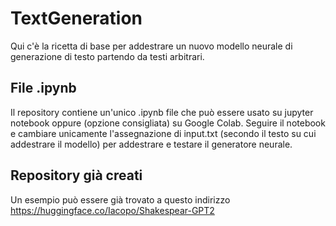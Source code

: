 # TextGeneration
Qui c'è la ricetta di base per addestrare un nuovo modello neurale di generazione di testo partendo da testi arbitrari.

## File .ipynb
Il repository contiene un'unico .ipynb file che può essere usato su jupyter notebook oppure (opzione consigliata) su Google Colab.
Seguire il notebook e cambiare unicamente l'assegnazione di input.txt (secondo il testo su cui addestrare il modello) per addestrare e testare il generatore neurale.

## Repository già creati
Un esempio può essere già trovato a questo indirizzo https://huggingface.co/Iacopo/Shakespear-GPT2
